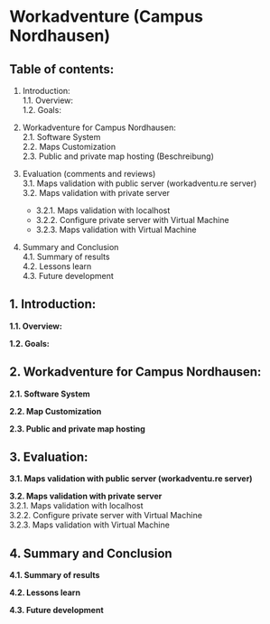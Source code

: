 # Workadventure (Campus Nordhausen)

## Table of contents:
1. Introduction:  
    1.1. Overview:  
    1.2. Goals:  
2. Workadventure for Campus Nordhausen:  
  2.1. Software System  
  2.2. Maps Customization  
  2.3. Public and private map hosting (Beschreibung)

3. Evaluation (comments and reviews)  
  3.1. Maps validation with public server (workadventu.re server)  
  3.2. Maps validation with private server  
      - 3.2.1. Maps validation with localhost  
      - 3.2.2. Configure private server with Virtual Machine  
      - 3.2.3. Maps validation with Virtual Machine  

4. Summary and Conclusion  
  4.1. Summary of results  
  4.2. Lessons learn  
  4.3. Future development  

## 1. Introduction:
**1.1. Overview:**  

**1.2. Goals:**  

## 2. Workadventure for Campus Nordhausen:
**2.1. Software System**

**2.2. Map Customization**
 
**2.3. Public and private map hosting**

## 3. Evaluation:
**3.1. Maps validation with public server (workadventu.re server)**

**3.2. Maps validation with private server**  
    3.2.1. Maps validation with localhost  
    3.2.2. Configure private server with Virtual Machine  
    3.2.3. Maps validation with Virtual Machine  
    

## 4. Summary and Conclusion  
**4.1. Summary of results**

**4.2. Lessons learn**

**4.3. Future development**
